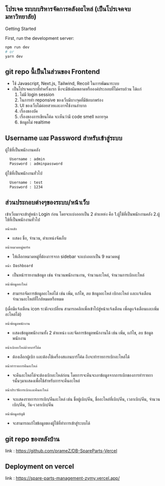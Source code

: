 
## โปรเจค ระบบบริหารจัดการคลังอะไหล่ (เป็นโปรเจคจบมหาวิทยาลัย)

Getting Started

First, run the development server:

```bash
npm run dev
# or
yarn dev
```

## git repo นี้เป็นในส่วนของ Frontend

- ใช้ Javascript, Next.js, Tailwind, Recoil ในการพัฒนาระบบ
- เป็นโปรเจคเเรกที่ทำครั้งเเรก ซึ่งจะมีข้อผิดพลาดหรือองค์ประกอบที่ไม่ครบถ้วน ได้เเก่
  1. ไม่มี login session
  2. ในการทำ reponsive ของเว็บมีบางจุดที่มีข้อบกพร่อง
  3. UI ของเว็บไม่ค่อยสวยเเละอาจใช้งานลำบาก
  4. เรื่องของบัค
  5. เรื่องของการเขียนโค้ด จะเห็นว่ามี code smell หลายจุด
  6. ข้อมูลไม่ realtime

## Username เเละ Password สำหรับเข้าสู่ระบบ 
ผู้ใช้ที่เป็นพนักงานคลัง
```bash
  Username : admin
  Password : adminpassword
```
ผู้ใช้ที่เป็นพนักงานทั่วไป
```bash
  Username : test
  Password : 1234
```
## ส่วนประกอบต่างๆของระบบ/หน้าเว็บ
เข้าเว็บมาจะเข้าสู่หน้า Login ก่อน โดยจะเเบ่งออกเป็น 2 ตำเเหห่ง คือ 1.ผู้ใช้ที่เป็นพนักงานคลัง 2.ผู้ใช้ที่เป็นพนักงานทั่วไป

`หน้าหลัก` 

  - เเสดง ชื่อ, จำนวน, ตำเเหน่งจัดเก็บ

`หน้าหมวดหมู่พาร์ท`

  - ให้เลือกหมวดหมู่ที่ต้องการจาก sidebar จะเเบ่งออกเป็น 9 หมวดหมู่
  
`หน้า Dashboard`

  - เป็นหน้ารายงานข้อมูล เช่น จำนวนพนักงานงาน, จำนวนอะไหล่, จำนวนการเบิกอะไหล่
  
`หน้าข้อมูลอะไหล่`

  - สามารถจัดการข้อมูลอะไหล่ได้ เช่น เพิ่ม, เเก้ไข, ลบ ข้อมูลอะไหล่ เบิกอะไหล่ เเละเเจ้งเตือนจำนวนอะไหล่ที่ใกล้หมดหรือหมด 
  
  (เมื่อมีเเจ้งเตือน icon ระฆังจะเปลี่ยน สามารถคลิกเพื่อเข้าไปสู่หน้าเเจ้งเตือน เพื่อดูเเจ้งเตือนเเละเพิ่มอะไหล่ได้)
  
`หน้าข้อมูลพนักงาน`

  - เเสดงข้อมูลพนักงานทั้ง 2 ตำเเหน่ง เเละจัดการข้อมูลพนักงานได้ เช่น เพิ่ม, เเก้ไข, ลบ ข้อมูลพนักงาน
  
`หน้าเบิกอะไหล่ด้วยบาร์โค้ด`

  - ต้องเลือกผู้เบิก เเละต้องใช้เครื่องสเเกนบาร์โค้ด ถึงจะทำรายการเบิกอะไหล่ได้
  
`หน้าทำรายการคืนอะไหล่`

  - จะคืนอะไหล่ได้จะต้องเบิกอะไหล่ก่อน โดยการจะคืนจะเอาข้อมูลจากการเบิกของการทำรายการนั้นๆมาเเสดงเพื่อใช้สำหรับการจะคืนอะไหล่
  
`หน้าประวัติการเบิกเเละคืนอะไหล่`

  - จะเเสดงรายการการเบิก/คืนอะไหล่ เช่น ชื่อผู้เบิก/คืน, ชื่ออะไหล่ที่เบิก/คืน, เวลาเบิก/คืน, จำนวนเบิก/คืน, วัน-เวลาเบิก/คืน
  
`หน้าข้อมูลบัญชี`

  - จะสามารถเเก้ไขข้อมูลของผู้ใช้ที่ทำการเข้าสู่ระบบได้
  
## git repo ของหลังบ้าน
link : https://github.com/prameZ/DB-SpareParts-Vercel

## Deployment on vercel
link : https://spare-parts-management-zymy.vercel.app/

